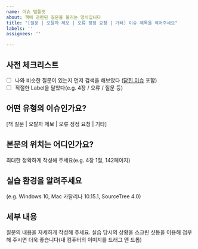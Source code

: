 ```yaml
---
name: 이슈 템플릿
about: 책에 관련된 질문을 올리는 양식입니다
title: "[질문 | 오탈자 제보 | 오류 정정 요청 | 기타] 이슈 제목을 적어주세요"
labels: ''
assignees: ''

---
```


## 사전 체크리스트
- [ ] 나와 비슷한 질문이 있는지 먼저 검색을 해보았다 ([닫힌 이슈](https://github.com/Cat-Hanbit/README/issues?q=is%3Aissue+is%3Aclosed) 포함)
- [ ] 적절한 Label을 달았다(e.g. 4장 / 오류 / 질문 등)

## 어떤 유형의 이슈인가요?
[책 질문 | 오탈자 제보 | 오류 정정 요청 | 기타]

## 본문의 위치는 어디인가요?
최대한 정확하게 작성해 주세요(e.g. 4장 1절, 142페이지)

## 실습 환경을 알려주세요
(e.g. Windows 10, Mac 카탈리나 10.15.1, SourceTree 4.0)

## 세부 내용
질문의 내용을 자세하게 작성해 주세요.
실습 당시의 상황을 스크린 샷등을 이용해 첨부해 주시면 더욱 좋습니다(내 컴퓨터의 이미지를 드래그 앤 드롭)
